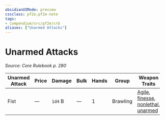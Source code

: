 ```yaml
---
obsidianUIMode: preview
cssclass: pf2e,pf2e-note
tags:
- compendium/src/pf2e/crb
aliases: ["Unarmed Attacks"]
---
```

# Unarmed Attacks  
*Source: Core Rulebook p. 280*  

| Unarmed Attack | Price | Damage | Bulk | Hands | Group | Weapon Traits |
|----------------|-------|--------|------|-------|-------|---------------|
| Fist | — | `1d4` B | — | 1 | Brawling | [Agile](/rules/traits/agile.md), [finesse](/rules/traits/finesse.md), [nonlethal](/rules/traits/nonlethal.md), [unarmed](/rules/traits/unarmed.md) |